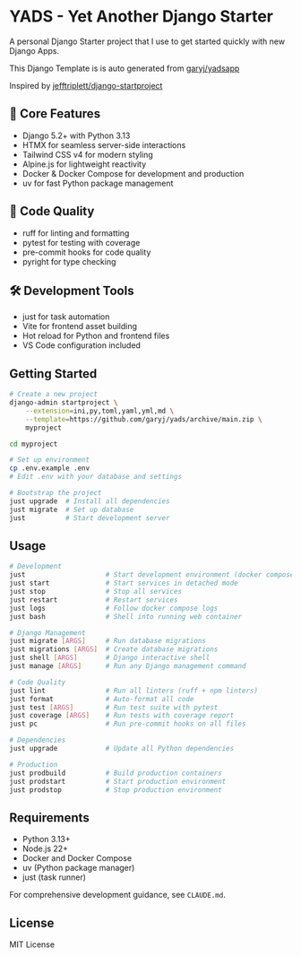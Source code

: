 
# YADS - Yet Another Django Starter

A personal Django Starter project that I use to get started quickly with new Django Apps.

This Django Template is is auto generated from [garyj/yadsapp](https://github.com/garyj/yadsapp)

Inspired by [jefftriplett/django-startproject](https://github.com/jefftriplett/django-startproject)

## 🚩 Core Features

- Django 5.2+ with Python 3.13
- HTMX for seamless server-side interactions
- Tailwind CSS v4 for modern styling
- Alpine.js for lightweight reactivity
- Docker & Docker Compose for development and production
- uv for fast Python package management

## 👕 Code Quality

- ruff for linting and formatting
- pytest for testing with coverage
- pre-commit hooks for code quality
- pyright for type checking

## 🛠️ Development Tools

- just for task automation
- Vite for frontend asset building
- Hot reload for Python and frontend files
- VS Code configuration included

## Getting Started

```bash
# Create a new project
django-admin startproject \
    --extension=ini,py,toml,yaml,yml,md \
    --template=https://github.com/garyj/yads/archive/main.zip \
    myproject

cd myproject

# Set up environment
cp .env.example .env
# Edit .env with your database and settings

# Bootstrap the project
just upgrade  # Install all dependencies
just migrate  # Set up database
just          # Start development server
```

## Usage

```bash
# Development
just                    # Start development environment (docker compose up)
just start              # Start services in detached mode
just stop               # Stop all services
just restart            # Restart services
just logs               # Follow docker compose logs
just bash               # Shell into running web container

# Django Management
just migrate [ARGS]     # Run database migrations
just migrations [ARGS]  # Create database migrations
just shell [ARGS]       # Django interactive shell
just manage [ARGS]      # Run any Django management command

# Code Quality
just lint               # Run all linters (ruff + npm linters)
just format             # Auto-format all code
just test [ARGS]        # Run test suite with pytest
just coverage [ARGS]    # Run tests with coverage report
just pc                 # Run pre-commit hooks on all files

# Dependencies
just upgrade            # Update all Python dependencies

# Production
just prodbuild          # Build production containers
just prodstart          # Start production environment
just prodstop           # Stop production environment
```

## Requirements

- Python 3.13+
- Node.js 22+
- Docker and Docker Compose
- uv (Python package manager)
- just (task runner)

For comprehensive development guidance, see `CLAUDE.md`.

## License

MIT License
